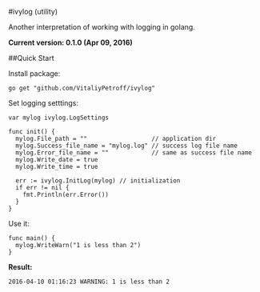 #ivylog (utility)

Another interpretation of working with logging in golang.

**Current version: 0.1.0 (Apr 09, 2016)**

##Quick Start

Install package:
```
go get "github.com/VitaliyPetroff/ivylog"
```

Set logging setttings:
```
var mylog ivylog.LogSettings

func init() {
  mylog.File_path = ""                  // application dir
  mylog.Success_file_name = "mylog.log" // success log file name
  mylog.Error_file_name = ""            // same as success file name
  mylog.Write_date = true
  mylog.Write_time = true

  err := ivylog.InitLog(mylog) // initialization
  if err != nil {
    fmt.Println(err.Error())
  }
}
```

Use it:
```
func main() {
  mylog.WriteWarn("1 is less than 2")
}
```

**Result:**
```
2016-04-10 01:16:23 WARNING: 1 is less than 2
```